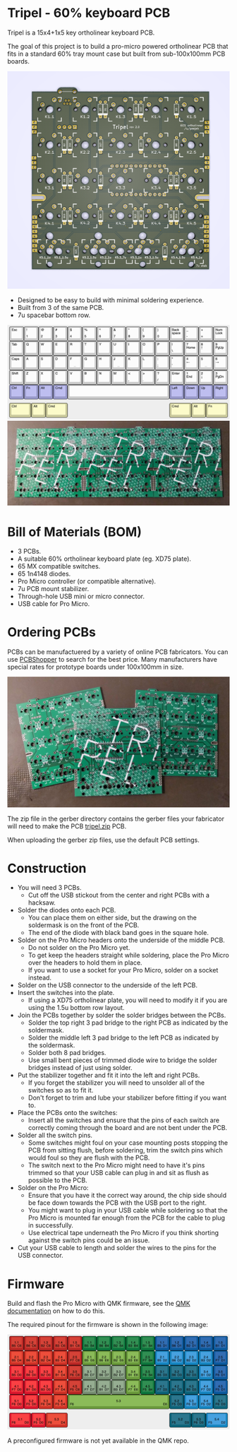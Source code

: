 # Tripel - 60% keyboard PCB

Tripel is a 15x4+1x5 key ortholinear keyboard PCB.

The goal of this project is to build a pro-micro powered ortholinear PCB that fits in a standard 60% tray mount case but built from sub-100x100mm PCB boards.

![PCB render](images/pcb-render.png)

* Designed to be easy to build with minimal soldering experience.
* Built from 3 of the same PCB.
* 7u spacebar bottom row.

![PCB render](images/layout.png)
![PCB render](images/3pcbs.jpg)

# Bill of Materials (BOM)

* 3 PCBs.
* A suitable 60% ortholinear keyboard plate (eg. XD75 plate).
* 65 MX compatible switches.
* 65 1n4148 diodes.
* Pro Micro controller (or compatible alternative).
* 7u PCB mount stabilizer.
* Through-hole USB mini or micro connector.
* USB cable for Pro Micro.

# Ordering PCBs

PCBs can be manufactuered by a variety of online PCB fabricators. You can use [PCBShopper](https://pcbshopper.com/) to search for the best price. Many manufacturers have special rates for prototype boards under 100x100mm in size.

![PCBs](images/pcb.jpg)

The zip file in the gerber directory contains the gerber files your fabricator will need to make the PCB [tripel.zip](https://github.com/peej/tripel-keyboard/blob/master/gerber/tripel.zip) PCB.

When uploading the gerber zip files, use the default PCB settings.

# Construction

* You will need 3 PCBs.
  * Cut off the USB stickout from the center and right PCBs with a hacksaw.
* Solder the diodes onto each PCB.
  * You can place them on either side, but the drawing on the soldermask is on the front of the PCB.
  * The end of the diode with black band goes in the square hole.
* Solder on the Pro Micro headers onto the underside of the middle PCB.
  * Do not solder on the Pro Micro yet.
  * To get keep the headers straight while soldering, place the Pro Micro over the headers to hold them in place.
  * If you want to use a socket for your Pro Micro, solder on a socket instead.
* Solder on the USB connector to the underside of the left PCB.
* Insert the switches into the plate.
  * If using a XD75 ortholinear plate, you will need to modify it if you are using the 1.5u bottom row layout.
* Join the PCBs together by solder the solder bridges between the PCBs.
  * Solder the top right 3 pad bridge to the right PCB as indicated by the soldermask.
  * Solder the middle left 3 pad bridge to the left PCB as indicated by the soldermask.
  * Solder both 8 pad bridges.
  * Use small bent pieces of trimmed diode wire to bridge the solder bridges instead of just using solder.
* Put the stabilizer together and fit it into the left and right PCBs.
  * If you forget the stabilizer you will need to unsolder all of the switches so as to fit it.
  * Don't forget to trim and lube your stabilizer before fitting if you want to.
* Place the PCBs onto the switches:
  * Insert all the switches and ensure that the pins of each switch are correctly coming through the board and are not bent under the PCB.
* Solder all the switch pins.
  * Some switches might foul on your case mounting posts stopping the PCB from sitting flush, before soldering, trim the switch pins which would foul so they are flush with the PCB.
  * The switch next to the Pro Micro might need to have it's pins trimmed so that your USB cable can plug in and sit as flush as possible to the PCB.
* Solder on the Pro Micro:
  * Ensure that you have it the correct way around, the chip side should be face down towards the PCB with the USB port to the right.
  * You might want to plug in your USB cable while soldering so that the Pro Micro is mounted far enough from the PCB for the cable to plug in successfully.
  * Use electrical tape underneath the Pro Micro if you think shorting against the switch pins could be an issue.
* Cut your USB cable to length and solder the wires to the pins for the USB connector.

# Firmware

Build and flash the Pro Micro with QMK firmware, see the [QMK documentation](http://qmk.fm/) on how to do this.

The required pinout for the firmware is shown in the following image:

![PCB render](images/pins.png)

A preconfigured firmware is not yet available in the QMK repo.
